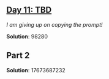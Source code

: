 ## [Day 11: TBD](https://adventofcode.com/2022/day/11)

_I am giving up on copying the prompt!_

**Solution**: 98280

## Part 2

**Solution**: 17673687232
